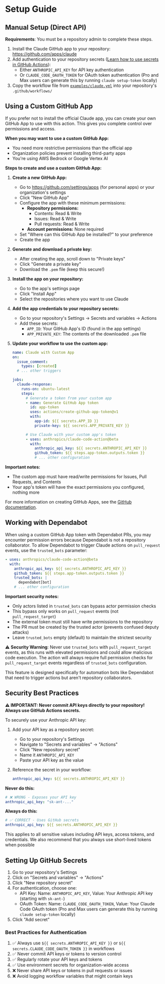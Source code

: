 # Setup Guide

## Manual Setup (Direct API)

**Requirements**: You must be a repository admin to complete these steps.

1. Install the Claude GitHub app to your repository: https://github.com/apps/claude
2. Add authentication to your repository secrets ([Learn how to use secrets in GitHub Actions](https://docs.github.com/en/actions/security-for-github-actions/security-guides/using-secrets-in-github-actions)):
   - Either `ANTHROPIC_API_KEY` for API key authentication
   - Or `CLAUDE_CODE_OAUTH_TOKEN` for OAuth token authentication (Pro and Max users can generate this by running `claude setup-token` locally)
3. Copy the workflow file from [`examples/claude.yml`](../examples/claude.yml) into your repository's `.github/workflows/`

## Using a Custom GitHub App

If you prefer not to install the official Claude app, you can create your own GitHub App to use with this action. This gives you complete control over permissions and access.

**When you may want to use a custom GitHub App:**

- You need more restrictive permissions than the official app
- Organization policies prevent installing third-party apps
- You're using AWS Bedrock or Google Vertex AI

**Steps to create and use a custom GitHub App:**

1. **Create a new GitHub App:**

   - Go to https://github.com/settings/apps (for personal apps) or your organization's settings
   - Click "New GitHub App"
   - Configure the app with these minimum permissions:
     - **Repository permissions:**
       - Contents: Read & Write
       - Issues: Read & Write
       - Pull requests: Read & Write
     - **Account permissions:** None required
   - Set "Where can this GitHub App be installed?" to your preference
   - Create the app

2. **Generate and download a private key:**

   - After creating the app, scroll down to "Private keys"
   - Click "Generate a private key"
   - Download the `.pem` file (keep this secure!)

3. **Install the app on your repository:**

   - Go to the app's settings page
   - Click "Install App"
   - Select the repositories where you want to use Claude

4. **Add the app credentials to your repository secrets:**

   - Go to your repository's Settings → Secrets and variables → Actions
   - Add these secrets:
     - `APP_ID`: Your GitHub App's ID (found in the app settings)
     - `APP_PRIVATE_KEY`: The contents of the downloaded `.pem` file

5. **Update your workflow to use the custom app:**

   ```yaml
   name: Claude with Custom App
   on:
     issue_comment:
       types: [created]
     # ... other triggers

   jobs:
     claude-response:
       runs-on: ubuntu-latest
       steps:
         # Generate a token from your custom app
         - name: Generate GitHub App token
           id: app-token
           uses: actions/create-github-app-token@v1
           with:
             app-id: ${{ secrets.APP_ID }}
             private-key: ${{ secrets.APP_PRIVATE_KEY }}

         # Use Claude with your custom app's token
         - uses: anthropics/claude-code-action@beta
           with:
             anthropic_api_key: ${{ secrets.ANTHROPIC_API_KEY }}
             github_token: ${{ steps.app-token.outputs.token }}
             # ... other configuration
   ```

**Important notes:**

- The custom app must have read/write permissions for Issues, Pull Requests, and Contents
- Your app's token will have the exact permissions you configured, nothing more

For more information on creating GitHub Apps, see the [GitHub documentation](https://docs.github.com/en/apps/creating-github-apps).

## Working with Dependabot

When using a custom GitHub App token with Dependabot PRs, you may encounter permission errors because Dependabot is not a repository collaborator. To allow Dependabot to trigger Claude actions on `pull_request` events, use the `trusted_bots` parameter:

```yaml
- uses: anthropics/claude-code-action@beta
  with:
    anthropic_api_key: ${{ secrets.ANTHROPIC_API_KEY }}
    github_token: ${{ steps.app-token.outputs.token }}
    trusted_bots: |
      dependabot[bot]
    # ... other configuration
```

**Important security notes:**

- Only actors listed in `trusted_bots` can bypass actor permission checks
- This bypass only works on `pull_request` events (not `pull_request_target`)
- The external token must still have write permissions to the repository
- The PR must be created by the trusted actor (prevents confused deputy attacks)
- Leave `trusted_bots` empty (default) to maintain the strictest security

⚠️ **Security Warning**: Never use `trusted_bots` with `pull_request_target` events, as this runs with elevated permissions and could allow malicious code execution. The action will always require full permission checks for `pull_request_target` events regardless of `trusted_bots` configuration.

This feature is designed specifically for automation bots like Dependabot that need to trigger actions but aren't repository collaborators.

## Security Best Practices

**⚠️ IMPORTANT: Never commit API keys directly to your repository! Always use GitHub Actions secrets.**

To securely use your Anthropic API key:

1. Add your API key as a repository secret:

   - Go to your repository's Settings
   - Navigate to "Secrets and variables" → "Actions"
   - Click "New repository secret"
   - Name it `ANTHROPIC_API_KEY`
   - Paste your API key as the value

2. Reference the secret in your workflow:
   ```yaml
   anthropic_api_key: ${{ secrets.ANTHROPIC_API_KEY }}
   ```

**Never do this:**

```yaml
# ❌ WRONG - Exposes your API key
anthropic_api_key: "sk-ant-..."
```

**Always do this:**

```yaml
# ✅ CORRECT - Uses GitHub secrets
anthropic_api_key: ${{ secrets.ANTHROPIC_API_KEY }}
```

This applies to all sensitive values including API keys, access tokens, and credentials.
We also recommend that you always use short-lived tokens when possible

## Setting Up GitHub Secrets

1. Go to your repository's Settings
2. Click on "Secrets and variables" → "Actions"
3. Click "New repository secret"
4. For authentication, choose one:
   - API Key: Name: `ANTHROPIC_API_KEY`, Value: Your Anthropic API key (starting with `sk-ant-`)
   - OAuth Token: Name: `CLAUDE_CODE_OAUTH_TOKEN`, Value: Your Claude Code OAuth token (Pro and Max users can generate this by running `claude setup-token` locally)
5. Click "Add secret"

### Best Practices for Authentication

1. ✅ Always use `${{ secrets.ANTHROPIC_API_KEY }}` or `${{ secrets.CLAUDE_CODE_OAUTH_TOKEN }}` in workflows
2. ✅ Never commit API keys or tokens to version control
3. ✅ Regularly rotate your API keys and tokens
4. ✅ Use environment secrets for organization-wide access
5. ❌ Never share API keys or tokens in pull requests or issues
6. ❌ Avoid logging workflow variables that might contain keys
